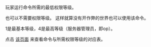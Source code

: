 玩家运行命令所需的最低权限等级。

也可以不需要权限等级。 这样就算没有开作弊的世界也可以使用该命令。

1是最基本等级，4是最高等级（服务器管理员，即op）。

点击 [该页面](https://mcreator.net/wiki/command-permission-levels) 来查看命令与所需权限等级的对应表。